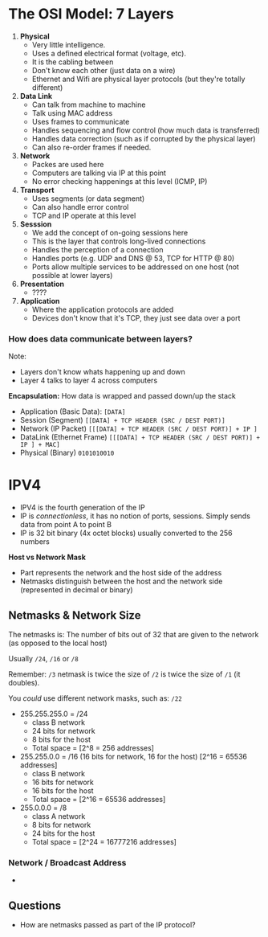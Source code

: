 
# The OSI Model: 7 Layers

1. **Physical**
    - Very little intelligence.
    - Uses a defined electrical format (voltage, etc).
    - It is the cabling between
    - Don't know each other (just data on a wire)
    - Ethernet and Wifi are physical layer protocols (but they're totally different)
1. **Data Link**
    - Can talk from machine to machine
    - Talk using MAC address
    - Uses frames to communicate
    - Handles sequencing and flow control (how much data is transferred)
    - Handles data correction (such as if corrupted by the physical layer)
    - Can also re-order frames if needed.
1. **Network**
    - Packes are used here
    - Computers are talking via IP at this point
    - No error checking happenings at this level (ICMP, IP)
1. **Transport**
    - Uses segments (or data segment)
    - Can also handle error control
    - TCP and IP operate at this level
1. **Sesssion**
    - We add the concept of on-going sessions here
    - This is the layer that controls long-lived connections
    - Handles the perception of a connection
    - Handles ports (e.g. UDP and DNS @ 53, TCP for HTTP @ 80)
    - Ports allow multiple services to be addressed on one host (not possible at lower layers)
1. **Presentation**
    - ????
1. **Application**
    - Where the application protocols are added
    - Devices don't know that it's TCP, they just see data over a port


### How does data communicate between layers?

Note:
- Layers don't know whats happening up and down
- Layer 4 talks to layer 4 across computers

**Encapsulation:** How data is wrapped and passed down/up the stack

- Application (Basic Data): `[DATA]`
- Session (Segment) `[[DATA] + TCP HEADER (SRC / DEST PORT)]`
- Network (IP Packet) `[[[DATA] + TCP HEADER (SRC / DEST PORT)] + IP ]`
- DataLink (Ethernet Frame) `[[[DATA] + TCP HEADER (SRC / DEST PORT)] + IP ] + MAC]`
- Physical (Binary) `0101010010`

# IPV4

- IPV4 is the fourth generation of the IP
- IP is _connectionless_, it has no notion of ports, sessions. Simply sends data from point A to point B
- IP is 32 bit binary (4x octet blocks) usually converted to the 256 numbers

**Host vs Network Mask**
- Part represents the network and the host side of the address
- Netmasks distinguish between the host and the network side (represented in decimal or binary)

## Netmasks & Network Size

The netmasks is: The number of bits out of 32 that are given to the network (as opposed to the local host)

Usually `/24`, `/16` or `/8`

Remember: `/3` netmask is twice the size of `/2` is twice the size of `/1` (it doubles).

You _could_ use different network masks, such as: `/22`

- 255.255.255.0 = /24
    - class B network
    - 24 bits for network
    - 8 bits for the host
    - Total space = [2^8 = 256 addresses]
- 255.255.0.0 = /16 (16 bits for network, 16 for the host) [2^16 = 65536 addresses]
    - class B network
    - 16 bits for network
    - 16 bits for the host
    - Total space = [2^16 = 65536 addresses]
- 255.0.0.0 = /8
    - class A network
    - 8 bits for network
    - 24 bits for the host
    - Total space = [2^24 = 16777216 addresses]

### Network / Broadcast Address

-

## Questions

- How are netmasks passed as part of the IP protocol?

